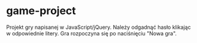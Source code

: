 # game-project

Projekt gry napisanej w JavaScript/jQuery.
Należy odgadnąć hasło klikając w odpowiednie litery.
Gra rozpoczyna się po naciśnięciu "Nowa gra".
